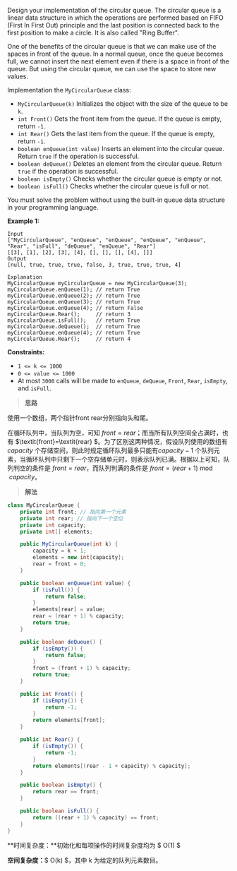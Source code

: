 Design your implementation of the circular queue. The circular queue is a linear data structure in which the operations are performed based on FIFO (First In First Out) principle and the last position is connected back to the first position to make a circle. It is also called "Ring Buffer".

One of the benefits of the circular queue is that we can make use of the spaces in front of the queue. In a normal queue, once the queue becomes full, we cannot insert the next element even if there is a space in front of the queue. But using the circular queue, we can use the space to store new values.

Implementation the `MyCircularQueue` class:

- `MyCircularQueue(k)` Initializes the object with the size of the queue to be `k`.
- `int Front()` Gets the front item from the queue. If the queue is empty, return `-1`.
- `int Rear()` Gets the last item from the queue. If the queue is empty, return `-1`.
- `boolean enQueue(int value)` Inserts an element into the circular queue. Return `true` if the operation is successful.
- `boolean deQueue()` Deletes an element from the circular queue. Return `true` if the operation is successful.
- `boolean isEmpty()` Checks whether the circular queue is empty or not.
- `boolean isFull()` Checks whether the circular queue is full or not.

You must solve the problem without using the built-in queue data structure in your programming language. 

 

**Example 1:**

```
Input
["MyCircularQueue", "enQueue", "enQueue", "enQueue", "enQueue", "Rear", "isFull", "deQueue", "enQueue", "Rear"]
[[3], [1], [2], [3], [4], [], [], [], [4], []]
Output
[null, true, true, true, false, 3, true, true, true, 4]

Explanation
MyCircularQueue myCircularQueue = new MyCircularQueue(3);
myCircularQueue.enQueue(1); // return True
myCircularQueue.enQueue(2); // return True
myCircularQueue.enQueue(3); // return True
myCircularQueue.enQueue(4); // return False
myCircularQueue.Rear();     // return 3
myCircularQueue.isFull();   // return True
myCircularQueue.deQueue();  // return True
myCircularQueue.enQueue(4); // return True
myCircularQueue.Rear();     // return 4
```

 

**Constraints:**

- `1 <= k <= 1000`
- `0 <= value <= 1000`
- At most `3000` calls will be made to `enQueue`, `deQueue`, `Front`, `Rear`, `isEmpty`, and `isFull`.



> **思路**

使用一个数组，两个指针front rear分别指向头和尾。

在循环队列中，当队列为空，可知 $\textit{front}=\textit{rear}$；而当所有队列空间全占满时，也有 $\textit{front}=\textit{rear} $。为了区别这两种情况，假设队列使用的数组有 $\textit{capacity}$ 个存储空间，则此时规定循环队列最多只能有$\textit{capacity} - 1$ 个队列元素，当循环队列中只剩下一个空存储单元时，则表示队列已满。根据以上可知，队列判空的条件是 $\textit{front}=\textit{rear}$，而队列判满的条件是 $\textit{front} = (\textit{rear} + 1) \bmod \textit{capacity}$。



> **解法**

```java
class MyCircularQueue {
    private int front; // 指向第一个元素
    private int rear; // 指向下一个空位
    private int capacity;
    private int[] elements;

    public MyCircularQueue(int k) {
        capacity = k + 1;
        elements = new int[capacity];
        rear = front = 0;
    }

    public boolean enQueue(int value) {
        if (isFull()) {
            return false;
        }
        elements[rear] = value;
        rear = (rear + 1) % capacity;
        return true;
    }

    public boolean deQueue() {
        if (isEmpty()) {
            return false;
        }
        front = (front + 1) % capacity;
        return true;
    }

    public int Front() {
        if (isEmpty()) {
            return -1;
        }
        return elements[front];
    }

    public int Rear() {
        if (isEmpty()) {
            return -1;
        }
        return elements[(rear - 1 + capacity) % capacity];
    }

    public boolean isEmpty() {
        return rear == front;
    }

    public boolean isFull() {
        return ((rear + 1) % capacity) == front;
    }
}
```

**时间复杂度：**初始化和每项操作的时间复杂度均为 $ O(1) $

**空间复杂度：**$ O(k) $，其中 k 为给定的队列元素数目。